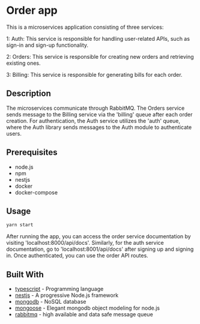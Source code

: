 # Order app

This is a microservices application consisting of three services:

1: Auth: This service is responsible for handling user-related APIs, such as sign-in and sign-up functionality.

2: Orders: This service is responsible for creating new orders and retrieving existing ones.

3: Billing: This service is responsible for generating bills for each order.

## Description
The microservices communicate through RabbitMQ. The Orders service sends message to the Billing service via the 'billing' queue after each order creation. For authentication, the Auth service utilizes the 'auth' queue, where the Auth library sends messages to the Auth module to authenticate users.

## Prerequisites
* node.js
* npm
* nestjs
* docker
* docker-compose

## Usage

```bash
yarn start
```
After running the app, you can access the order service documentation by visiting 'localhost:8000/api/docs'. Similarly, for the auth service documentation, go to 'localhost:8001/api/docs' after signing up and signing in. Once authenticated, you can use the order API routes.


## Built With
* [typescript](https://www.typescriptlang.org/) - Programming language
* [nestjs](https://docs.nestjs.com/) - A progressive Node.js framework
* [mongodb](https://www.mongodb.com/) - NoSQL database
* [mongoose](https://mongoosejs.com/) - Elegant mongodb object modeling for node.js
* [rabbitmq](https://www.rabbitmq.com/) - high available and data safe message queue

